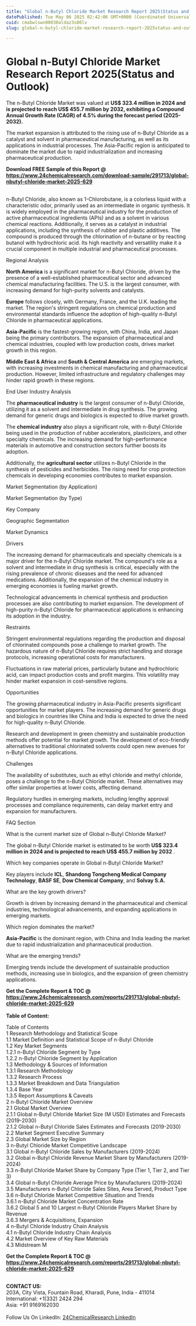 ```yaml
---
title: "Global n-Butyl Chloride Market Research Report 2025(Status and Outlook)"
datePublished: Tue May 06 2025 02:42:06 GMT+0000 (Coordinated Universal Time)
cuid: cmabwlswn00030aldaz3s86lv
slug: global-n-butyl-chloride-market-research-report-2025status-and-outlook

---
```


# Global n-Butyl Chloride Market Research Report 2025(Status and Outlook)

<p>The n-Butyl Chloride Market was valued at <strong>US$ 323.4 million in 2024 and is projected to reach US$ 455.7 million by 2032, exhibiting a Compound Annual Growth Rate (CAGR) of 4.5% during the forecast period (2025-2032).</strong></p><p>
</p><p>The market expansion is attributed to the rising use of n-Butyl Chloride as a catalyst and solvent in pharmaceutical manufacturing, as well as its applications in industrial processes. The Asia-Pacific region is anticipated to dominate the market due to rapid industrialization and increasing pharmaceutical production.</p><div><b>Download FREE Sample of this Report @ 
            <a href="https://www.24chemicalresearch.com/download-sample/291713/global-nbutyl-chloride-market-2025-629">
            https://www.24chemicalresearch.com/download-sample/291713/global-nbutyl-chloride-market-2025-629</a></b></div><br><p>
</p><p>n-Butyl Chloride, also known as 1-Chlorobutane, is a colorless liquid with a characteristic odor, primarily used as an intermediate in organic synthesis. It is widely employed in the pharmaceutical industry for the production of active pharmaceutical ingredients (APIs) and as a solvent in various chemical reactions. Additionally, it serves as a catalyst in industrial applications, including the synthesis of rubber and plastic additives. The compound is produced through the chlorination of n-butane or by reacting butanol with hydrochloric acid. Its high reactivity and versatility make it a crucial component in multiple industrial and pharmaceutical processes.</p><p>
Regional Analysis</p><p>
</p><p><strong>North America</strong> is a significant market for n-Butyl Chloride, driven by the presence of a well-established pharmaceutical sector and advanced chemical manufacturing facilities. The U.S. is the largest consumer, with increasing demand for high-purity solvents and catalysts.</p><p>
</p><p><strong>Europe</strong> follows closely, with Germany, France, and the U.K. leading the market. The region's stringent regulations on chemical production and environmental standards influence the adoption of high-quality n-Butyl Chloride in pharmaceutical applications.</p><p>
</p><p><strong>Asia-Pacific</strong> is the fastest-growing region, with China, India, and Japan being the primary contributors. The expansion of pharmaceutical and chemical industries, coupled with low production costs, drives market growth in this region.</p><p>
</p><p><strong>Middle East &amp; Africa</strong> and <strong>South &amp; Central America</strong> are emerging markets, with increasing investments in chemical manufacturing and pharmaceutical production. However, limited infrastructure and regulatory challenges may hinder rapid growth in these regions.</p><p>
End User Industry Analysis</p><p>
</p><p>The <strong>pharmaceutical industry</strong> is the largest consumer of n-Butyl Chloride, utilizing it as a solvent and intermediate in drug synthesis. The growing demand for generic drugs and biologics is expected to drive market growth.</p><p>
</p><p>The <strong>chemical industry</strong> also plays a significant role, with n-Butyl Chloride being used in the production of rubber accelerators, plasticizers, and other specialty chemicals. The increasing demand for high-performance materials in automotive and construction sectors further boosts its adoption.</p><p>
</p><p>Additionally, the <strong>agricultural sector</strong> utilizes n-Butyl Chloride in the synthesis of pesticides and herbicides. The rising need for crop protection chemicals in developing economies contributes to market expansion.</p><p>
Market Segmentation (by Application)</p><p>
</p><p>
Market Segmentation (by Type)</p><p>
</p><p>
Key Company</p><p>
</p><p>
Geographic Segmentation</p><p>
</p><p>
Market Dynamics</p><p>
Drivers</p><p>
</p><p>The increasing demand for pharmaceuticals and specialty chemicals is a major driver for the n-Butyl Chloride market. The compound's role as a solvent and intermediate in drug synthesis is critical, especially with the rising prevalence of chronic diseases and the need for advanced medications. Additionally, the expansion of the chemical industry in emerging economies is fueling market growth.</p><p>
</p><p>Technological advancements in chemical synthesis and production processes are also contributing to market expansion. The development of high-purity n-Butyl Chloride for pharmaceutical applications is enhancing its adoption in the industry.</p><p>
Restraints</p><p>
</p><p>Stringent environmental regulations regarding the production and disposal of chlorinated compounds pose a challenge to market growth. The hazardous nature of n-Butyl Chloride requires strict handling and storage protocols, increasing operational costs for manufacturers.</p><p>
</p><p>Fluctuations in raw material prices, particularly butane and hydrochloric acid, can impact production costs and profit margins. This volatility may hinder market expansion in cost-sensitive regions.</p><p>
Opportunities</p><p>
</p><p>The growing pharmaceutical industry in Asia-Pacific presents significant opportunities for market players. The increasing demand for generic drugs and biologics in countries like China and India is expected to drive the need for high-quality n-Butyl Chloride.</p><p>
</p><p>Research and development in green chemistry and sustainable production methods offer potential for market growth. The development of eco-friendly alternatives to traditional chlorinated solvents could open new avenues for n-Butyl Chloride applications.</p><p>
Challenges</p><p>
</p><p>The availability of substitutes, such as ethyl chloride and methyl chloride, poses a challenge to the n-Butyl Chloride market. These alternatives may offer similar properties at lower costs, affecting demand.</p><p>
</p><p>Regulatory hurdles in emerging markets, including lengthy approval processes and compliance requirements, can delay market entry and expansion for manufacturers.</p><p>
FAQ Section</p><p>
What is the current market size of Global n-Butyl Chloride Market?</p><p>
</p><p>The global n-Butyl Chloride market is estimated to be worth <strong>US$ 323.4 million in 2024 and is projected to reach US$ 455.7 million by 2032</strong> .</p><p>
Which key companies operate in Global n-Butyl Chloride Market?</p><p>
</p><p>Key players include <strong>ICL</strong>, <strong>Shandong Tongcheng Medical Company Technology</strong>, <strong>BASF SE</strong>, <strong>Dow Chemical Company</strong>, and <strong>Solvay S.A.</strong></p><p>
What are the key growth drivers?</p><p>
</p><p>Growth is driven by increasing demand in the pharmaceutical and chemical industries, technological advancements, and expanding applications in emerging markets.</p><p>
Which region dominates the market?</p><p>
</p><p><strong>Asia-Pacific</strong> is the dominant region, with China and India leading the market due to rapid industrialization and pharmaceutical production.</p><p>
What are the emerging trends?</p><p>
</p><p>Emerging trends include the development of sustainable production methods, increasing use in biologics, and the expansion of green chemistry applications.</p>

<div><b>Get the Complete Report & TOC @ 
            <a href="https://www.24chemicalresearch.com/reports/291713/global-nbutyl-chloride-market-2025-629">
            https://www.24chemicalresearch.com/reports/291713/global-nbutyl-chloride-market-2025-629</a></b></div><br>
            <b>Table of Content:</b><p>Table of Contents<br />
1 Research Methodology and Statistical Scope<br />
1.1 Market Definition and Statistical Scope of n-Butyl Chloride<br />
1.2 Key Market Segments<br />
1.2.1 n-Butyl Chloride Segment by Type<br />
1.2.2 n-Butyl Chloride Segment by Application<br />
1.3 Methodology & Sources of Information<br />
1.3.1 Research Methodology<br />
1.3.2 Research Process<br />
1.3.3 Market Breakdown and Data Triangulation<br />
1.3.4 Base Year<br />
1.3.5 Report Assumptions & Caveats<br />
2 n-Butyl Chloride Market Overview<br />
2.1 Global Market Overview<br />
2.1.1 Global n-Butyl Chloride Market Size (M USD) Estimates and Forecasts (2019-2030)<br />
2.1.2 Global n-Butyl Chloride Sales Estimates and Forecasts (2019-2030)<br />
2.2 Market Segment Executive Summary<br />
2.3 Global Market Size by Region<br />
3 n-Butyl Chloride Market Competitive Landscape<br />
3.1 Global n-Butyl Chloride Sales by Manufacturers (2019-2024)<br />
3.2 Global n-Butyl Chloride Revenue Market Share by Manufacturers (2019-2024)<br />
3.3 n-Butyl Chloride Market Share by Company Type (Tier 1, Tier 2, and Tier 3)<br />
3.4 Global n-Butyl Chloride Average Price by Manufacturers (2019-2024)<br />
3.5 Manufacturers n-Butyl Chloride Sales Sites, Area Served, Product Type<br />
3.6 n-Butyl Chloride Market Competitive Situation and Trends<br />
3.6.1 n-Butyl Chloride Market Concentration Rate<br />
3.6.2 Global 5 and 10 Largest n-Butyl Chloride Players Market Share by Revenue<br />
3.6.3 Mergers & Acquisitions, Expansion<br />
4 n-Butyl Chloride Industry Chain Analysis<br />
4.1 n-Butyl Chloride Industry Chain Analysis<br />
4.2 Market Overview of Key Raw Materials<br />
4.3 Midstream M</p>

<div><b>Get the Complete Report & TOC @ 
            <a href="https://www.24chemicalresearch.com/reports/291713/global-nbutyl-chloride-market-2025-629">
            https://www.24chemicalresearch.com/reports/291713/global-nbutyl-chloride-market-2025-629</a></b></div><br>

<b>CONTACT US:</b><br>
            203A, City Vista, Fountain Road, Kharadi, Pune, India - 411014<br>
            International: +1(332) 2424 294<br>
            Asia: +91 9169162030 <br><br>
            Follow Us On LinkedIn: <a href="https://www.linkedin.com/company/24chemicalresearch/">24ChemicalResearch LinkedIn</a>
